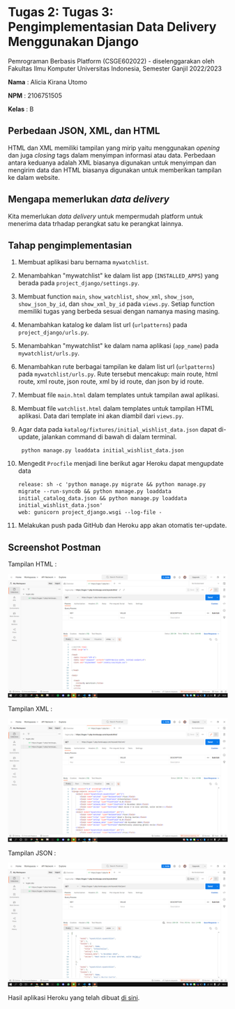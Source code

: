 # Tugas 2: Tugas 3: Pengimplementasian Data Delivery Menggunakan Django

Pemrograman Berbasis Platform (CSGE602022) - diselenggarakan oleh Fakultas Ilmu Komputer Universitas Indonesia, Semester Ganjil 2022/2023

**Nama**  : Alicia Kirana Utomo

**NPM**   : 2106751505

**Kelas** : B

## Perbedaan JSON, XML, dan HTML

HTML dan XML memiliki tampilan yang mirip yaitu menggunakan *opening* dan juga *closing* tags dalam menyimpan informasi atau data. Perbedaan antara keduanya adalah XML biasanya digunakan untuk menyimpan dan mengirim data dan HTML biasanya digunakan untuk memberikan tampilan ke dalam website.

## Mengapa memerlukan *data delivery*

Kita memerlukan *data delivery* untuk mempermudah platform untuk menerima data trhadap perangkat satu ke perangkat lainnya.

## Tahap pengimplementasian

1. Membuat aplikasi baru bernama `mywatchlist`.

2. Menambahkan "mywatchlist" ke dalam list app (`INSTALLED_APPS`) yang berada pada `project_django/settings.py`.

3. Membuat function `main`, `show_watchlist`, `show_xml`, `show_json`, `show_json_by_id`, dan `show_xml_by_id` pada `views.py`. Setiap function memiliki tugas yang berbeda sesuai dengan namanya masing masing.

4. Menambahkan katalog ke dalam list url (`urlpatterns`) pada `project_django/urls.py`.

5. Menambahkan "mywatchlist" ke dalam nama aplikasi (`app_name`) pada `mywatchlist/urls.py`.

6. Menambahkan rute berbagai tampilan ke dalam list url (`urlpatterns`) pada `mywatchlist/urls.py`. Rute tersebut mencakup: main route, html route, xml route, json route, xml by id route, dan json by id route.

7. Membuat file `main.html` dalam templates untuk tampilan awal aplikasi.

8. Membuat file `watchlist.html` dalam templates untuk tampilan HTML aplikasi. Data dari template ini akan diambil dari `views.py`.

9. Agar data pada `katalog/fixtures/initial_wishlist_data.json` dapat di-update, jalankan command di bawah di dalam terminal.

        python manage.py loaddata initial_wishlist_data.json

10. Mengedit `Procfile` menjadi line berikut agar Heroku dapat mengupdate data

    ```
    release: sh -c 'python manage.py migrate && python manage.py migrate --run-syncdb && python manage.py loaddata initial_catalog_data.json && python manage.py loaddata initial_wishlist_data.json'
    web: gunicorn project_django.wsgi --log-file -
    ```
11. Melakukan push pada GitHub dan Heroku app akan otomatis ter-update.

## Screenshot Postman

Tampilan HTML :

![Postman HTML](/resources/html.png)

Tampilan XML :

![Postman XML](/resources/xml.png)

Tampilan JSON :

![Postman JSON](/resources/json.png)

Hasil aplikasi Heroku yang telah dibuat [di sini](https://tugas-1-pbp.herokuapp.com/mywatchlist/).